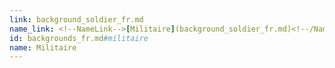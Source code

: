 ```yaml
---
link: background_soldier_fr.md
name_link: <!--NameLink-->[Militaire](background_soldier_fr.md)<!--/NameLink-->
id: backgrounds_fr.md#militaire
name: Militaire
---
```


